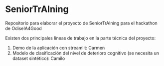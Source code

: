 # SeniorTrAIning
Repositorio para elaborar el proyecto de SeniorTrAIning para el hackathon de OdiseIA4Good

Existen dos principales líneas de trabajo en la parte técnica del proyecto:

1. Demo de la aplicación con streamlit: Carmen
2. Modelo de clasificación del nivel de deterioro cognitivo (se necesita un dataset sintético): Camilo
